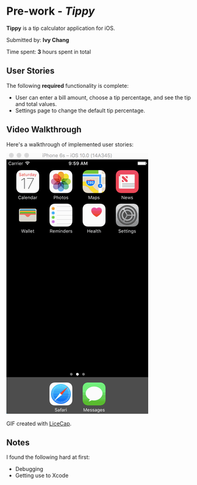 # Pre-work - *Tippy*

**Tippy** is a tip calculator application for iOS.

Submitted by: **Ivy Chang**

Time spent: **3** hours spent in total

## User Stories

The following **required** functionality is complete:

* User can enter a bill amount, choose a tip percentage, and see the tip and total values.
* Settings page to change the default tip percentage.

## Video Walkthrough 

Here's a walkthrough of implemented user stories:

<img src='https://github.com/hhzplst/tippy/blob/master/tippy.gif' title='Video Walkthrough' width='' alt='Video Walkthrough' />

GIF created with [LiceCap](http://www.cockos.com/licecap/).

## Notes

I found the following hard at first:

- Debugging
- Getting use to Xcode
